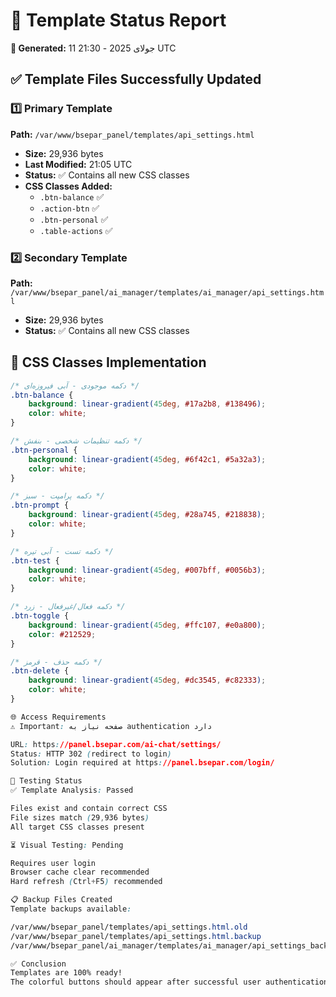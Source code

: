 # 🎨 Template Status Report

**📅 Generated:** 11 جولای 2025 - 21:30 UTC

## ✅ Template Files Successfully Updated

### 1️⃣ Primary Template
**Path:** `/var/www/bsepar_panel/templates/api_settings.html`
- **Size:** 29,936 bytes
- **Last Modified:** 21:05 UTC
- **Status:** ✅ Contains all new CSS classes
- **CSS Classes Added:**
  - `.btn-balance` ✅
  - `.action-btn` ✅
  - `.btn-personal` ✅
  - `.table-actions` ✅

### 2️⃣ Secondary Template  
**Path:** `/var/www/bsepar_panel/ai_manager/templates/ai_manager/api_settings.html`
- **Size:** 29,936 bytes
- **Status:** ✅ Contains all new CSS classes

## 🎯 CSS Classes Implementation

```css
/* دکمه موجودی - آبی فیروزه‌ای */
.btn-balance {
    background: linear-gradient(45deg, #17a2b8, #138496);
    color: white;
}

/* دکمه تنظیمات شخصی - بنفش */
.btn-personal {
    background: linear-gradient(45deg, #6f42c1, #5a32a3);
    color: white;
}

/* دکمه پرامپت - سبز */
.btn-prompt {
    background: linear-gradient(45deg, #28a745, #218838);
    color: white;
}

/* دکمه تست - آبی تیره */
.btn-test {
    background: linear-gradient(45deg, #007bff, #0056b3);
    color: white;
}

/* دکمه فعال/غیرفعال - زرد */
.btn-toggle {
    background: linear-gradient(45deg, #ffc107, #e0a800);
    color: #212529;
}

/* دکمه حذف - قرمز */
.btn-delete {
    background: linear-gradient(45deg, #dc3545, #c82333);
    color: white;
}

🌐 Access Requirements
⚠️ Important: صفحه نیاز به authentication دارد

URL: https://panel.bsepar.com/ai-chat/settings/
Status: HTTP 302 (redirect to login)
Solution: Login required at https://panel.bsepar.com/login/

🧪 Testing Status
✅ Template Analysis: Passed

Files exist and contain correct CSS
File sizes match (29,936 bytes)
All target CSS classes present

⏳ Visual Testing: Pending

Requires user login
Browser cache clear recommended
Hard refresh (Ctrl+F5) recommended

📋 Backup Files Created
Template backups available:

/var/www/bsepar_panel/templates/api_settings.html.old
/var/www/bsepar_panel/templates/api_settings.html.backup
/var/www/bsepar_panel/ai_manager/templates/ai_manager/api_settings_backup.html

✅ Conclusion
Templates are 100% ready!
The colorful buttons should appear after successful user authentication.
